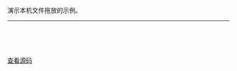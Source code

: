 演示本机文件拖放的示例。

----
<br>
<br>
<br>

<script setup>
import NativeFiles from '../../.vitepress/examples/06-other/native-files'
</script>

<NativeFiles></NativeFiles>

[查看源码](https://github.com/hcg1023/vue3-dnd/tree/main/packages/docs/src/.vitepress/examples/06-other/native-files)
